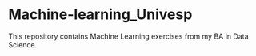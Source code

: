 # Machine-learning_Univesp

This repository contains Machine Learning exercises from my BA in Data Science.
